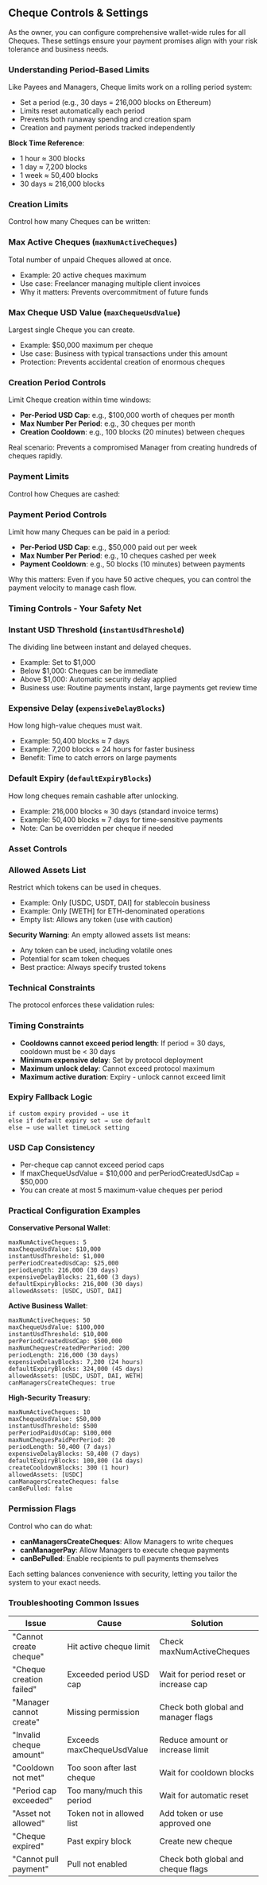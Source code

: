 ## Cheque Controls & Settings

As the owner, you can configure comprehensive wallet-wide rules for all Cheques. These settings ensure your payment promises align with your risk tolerance and business needs.

### Understanding Period-Based Limits

Like Payees and Managers, Cheque limits work on a rolling period system:
- Set a period (e.g., 30 days = 216,000 blocks on Ethereum)
- Limits reset automatically each period
- Prevents both runaway spending and creation spam
- Creation and payment periods tracked independently

**Block Time Reference**:
- 1 hour ≈ 300 blocks
- 1 day ≈ 7,200 blocks
- 1 week ≈ 50,400 blocks
- 30 days ≈ 216,000 blocks

### Creation Limits

Control how many Cheques can be written:

### Max Active Cheques (`maxNumActiveCheques`)
Total number of unpaid Cheques allowed at once.
* Example: 20 active cheques maximum
* Use case: Freelancer managing multiple client invoices
* Why it matters: Prevents overcommitment of future funds

### Max Cheque USD Value (`maxChequeUsdValue`)
Largest single Cheque you can create.
* Example: $50,000 maximum per cheque
* Use case: Business with typical transactions under this amount
* Protection: Prevents accidental creation of enormous cheques

### Creation Period Controls
Limit Cheque creation within time windows:
* **Per-Period USD Cap**: e.g., $100,000 worth of cheques per month
* **Max Number Per Period**: e.g., 30 cheques per month
* **Creation Cooldown**: e.g., 100 blocks (20 minutes) between cheques

Real scenario: Prevents a compromised Manager from creating hundreds of cheques rapidly.

### Payment Limits

Control how Cheques are cashed:

### Payment Period Controls
Limit how many Cheques can be paid in a period:
* **Per-Period USD Cap**: e.g., $50,000 paid out per week
* **Max Number Per Period**: e.g., 10 cheques cashed per week  
* **Payment Cooldown**: e.g., 50 blocks (10 minutes) between payments

Why this matters: Even if you have 50 active cheques, you can control the payment velocity to manage cash flow.

### Timing Controls - Your Safety Net

### Instant USD Threshold (`instantUsdThreshold`)
The dividing line between instant and delayed cheques.
* Example: Set to $1,000
* Below $1,000: Cheques can be immediate
* Above $1,000: Automatic security delay applied
* Business use: Routine payments instant, large payments get review time

### Expensive Delay (`expensiveDelayBlocks`)
How long high-value cheques must wait.
* Example: 50,400 blocks ≈ 7 days
* Example: 7,200 blocks ≈ 24 hours for faster business
* Benefit: Time to catch errors on large payments

### Default Expiry (`defaultExpiryBlocks`)
How long cheques remain cashable after unlocking.
* Example: 216,000 blocks ≈ 30 days (standard invoice terms)
* Example: 50,400 blocks ≈ 7 days for time-sensitive payments
* Note: Can be overridden per cheque if needed

### Asset Controls

### Allowed Assets List
Restrict which tokens can be used in cheques.
* Example: Only [USDC, USDT, DAI] for stablecoin business
* Example: Only [WETH] for ETH-denominated operations
* Empty list: Allows any token (use with caution)

**Security Warning**: An empty allowed assets list means:
- Any token can be used, including volatile ones
- Potential for scam token cheques
- Best practice: Always specify trusted tokens

### Technical Constraints

The protocol enforces these validation rules:

### Timing Constraints
- **Cooldowns cannot exceed period length**: If period = 30 days, cooldown must be < 30 days
- **Minimum expensive delay**: Set by protocol deployment
- **Maximum unlock delay**: Cannot exceed protocol maximum
- **Maximum active duration**: Expiry - unlock cannot exceed limit

### Expiry Fallback Logic
```
if custom expiry provided → use it
else if default expiry set → use default
else → use wallet timeLock setting
```

### USD Cap Consistency
- Per-cheque cap cannot exceed period caps
- If maxChequeUsdValue = $10,000 and perPeriodCreatedUsdCap = $50,000
- You can create at most 5 maximum-value cheques per period

### Practical Configuration Examples

**Conservative Personal Wallet**:
```
maxNumActiveCheques: 5
maxChequeUsdValue: $10,000
instantUsdThreshold: $1,000
perPeriodCreatedUsdCap: $25,000
periodLength: 216,000 (30 days)
expensiveDelayBlocks: 21,600 (3 days)
defaultExpiryBlocks: 216,000 (30 days)
allowedAssets: [USDC, USDT, DAI]
```

**Active Business Wallet**:
```
maxNumActiveCheques: 50
maxChequeUsdValue: $100,000
instantUsdThreshold: $10,000
perPeriodCreatedUsdCap: $500,000
maxNumChequesCreatedPerPeriod: 200
periodLength: 216,000 (30 days)
expensiveDelayBlocks: 7,200 (24 hours)
defaultExpiryBlocks: 324,000 (45 days)
allowedAssets: [USDC, USDT, DAI, WETH]
canManagersCreateCheques: true
```

**High-Security Treasury**:
```
maxNumActiveCheques: 10
maxChequeUsdValue: $50,000
instantUsdThreshold: $500
perPeriodPaidUsdCap: $100,000
maxNumChequesPaidPerPeriod: 20
periodLength: 50,400 (7 days)
expensiveDelayBlocks: 50,400 (7 days)
defaultExpiryBlocks: 100,800 (14 days)
createCooldownBlocks: 300 (1 hour)
allowedAssets: [USDC]
canManagersCreateCheques: false
canBePulled: false
```

### Permission Flags

Control who can do what:
* **canManagersCreateCheques**: Allow Managers to write cheques
* **canManagerPay**: Allow Managers to execute cheque payments
* **canBePulled**: Enable recipients to pull payments themselves

Each setting balances convenience with security, letting you tailor the system to your exact needs.

### Troubleshooting Common Issues

| Issue | Cause | Solution |
|-------|-------|----------|
| "Cannot create cheque" | Hit active cheque limit | Check maxNumActiveCheques |
| "Cheque creation failed" | Exceeded period USD cap | Wait for period reset or increase cap |
| "Manager cannot create" | Missing permission | Check both global and manager flags |
| "Invalid cheque amount" | Exceeds maxChequeUsdValue | Reduce amount or increase limit |
| "Cooldown not met" | Too soon after last cheque | Wait for cooldown blocks |
| "Period cap exceeded" | Too many/much this period | Wait for automatic reset |
| "Asset not allowed" | Token not in allowed list | Add token or use approved one |
| "Cheque expired" | Past expiry block | Create new cheque |
| "Cannot pull payment" | Pull not enabled | Check both global and cheque flags |